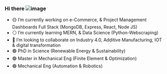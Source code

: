 ### Hi there ![image](https://user-images.githubusercontent.com/75273092/191351734-44df408b-0164-4fea-953a-2588c9a86648.png)
- 🟡 I’m currently working on e-Commerce, & Project Management Dashboards Full Stack (MongoDB, Express, React, Node JS)
- ⚪️ I’m currently learning MERN, & Data Science (Python-Webscraping)
- 🔵 I’m looking to collaborate on Industry 4.0, Additive Manufacturing, IOT & digital transformation
- 🟢 PhD in Science (Renewable Energy & Sustainability)
- 🟢 Master in Mechanical Eng (Finite Element & Optimization)
- 🟢 Mechanical Eng (Automation & Robotics)
<!--

-->












